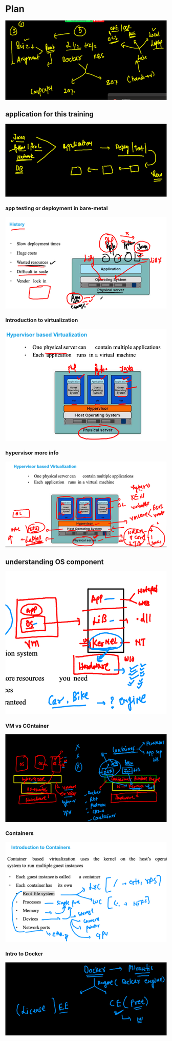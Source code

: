 # Plan 

<img src="plan.png">

## application for this training 

<img src="app.png">

### app testing or deployment in bare-metal

<img src="bare.png">

### Introduction to virtualization 

<img src="vir.png">

### hypervisor more info

<img src="hy.png">

## understanding OS component 

<img src="os.png">

### VM vs COntainer 

<img src="vmcre.png">

### Containers 

<img src="cont.png">

### Intro to Docker 

<img src="docker.png">



